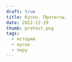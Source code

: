 ```yaml
---
draft: true
title: Куско. Протесты.
date: 2022-12-29
thumb: protest.png
tags:
  - истории
  - куско
  - перу
---
```

